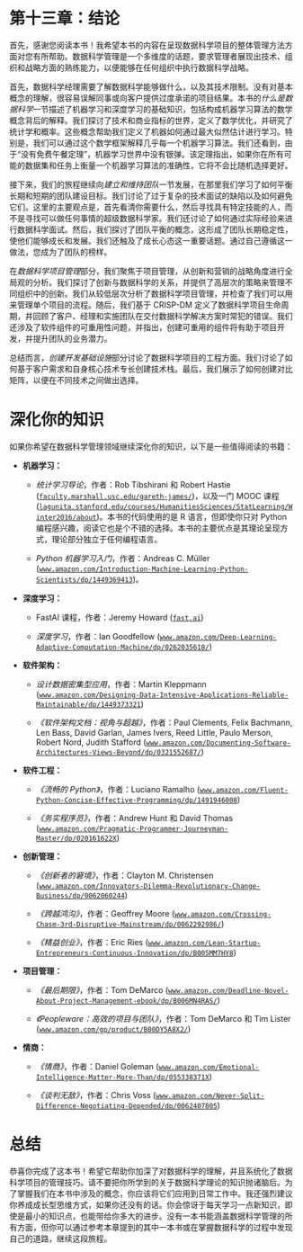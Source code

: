# 第十三章：结论

首先，感谢您阅读本书！我希望本书的内容在呈现数据科学项目的整体管理方法方面对您有所帮助。数据科学管理是一个多维度的话题，要求管理者展现出技术、组织和战略方面的熟练能力，以便能够在任何组织中执行数据科学战略。

首先，数据科学经理需要了解数据科学能够做什么，以及其技术限制。没有对基本概念的理解，很容易误解同事或向客户提供过度承诺的项目结果。本书的*什么是数据科学*一节描述了机器学习和深度学习的基础知识，包括构成机器学习算法的数学概念背后的解释。我们探讨了技术和商业指标的世界，定义了数学优化，并研究了统计学和概率。这些概念帮助我们定义了机器如何通过最大似然估计进行学习。特别是，我们可以通过这个数学框架解释几乎每一个机器学习算法。我们还看到，由于“没有免费午餐定理”，机器学习世界中没有银弹。该定理指出，如果你在所有可能的数据集和任务上衡量一个机器学习算法的准确性，它将不会比随机选择更好。

接下来，我们的旅程继续向*建立和维持团队*一节发展，在那里我们学习了如何平衡长期和短期的团队建设目标。我们讨论了过于复杂的技术面试的缺陷以及如何避免它们。这里的主要观点是，首先看清你需要什么，然后寻找具有特定技能的人，而不是寻找可以做任何事情的超级数据科学家。我们还讨论了如何通过实际经验来进行数据科学面试。然后，我们探讨了团队平衡的概念，这形成了团队长期稳定性，使他们能够成长和发展。我们还触及了成长心态这一重要话题。通过自己遵循这一做法，您成为了团队的榜样。

在*数据科学项目管理*部分，我们聚焦于项目管理，从创新和营销的战略角度进行全局观的分析。我们探讨了创新与数据科学的关系，并提供了高层次的策略来管理不同组织中的创新。我们从较低层次分析了数据科学项目管理，并检查了我们可以用来管理单个项目的流程。随后，我们基于 CRISP-DM 定义了数据科学项目生命周期，并回顾了客户、经理和实施团队在交付数据科学解决方案时常犯的错误。我们还涉及了软件组件的可重用性问题，并指出，创建可重用的组件将有助于项目开发，并提升团队的业务潜力。

总结而言，*创建开发基础设施*部分讨论了数据科学项目的工程方面。我们讨论了如何基于客户需求和自身核心技术专长创建技术栈。最后，我们展示了如何创建对比矩阵，以便在不同技术之间做出选择。

# 深化你的知识

如果你希望在数据科学管理领域继续深化你的知识，以下是一些值得阅读的书籍：

+   **机器学习：**

    +   *统计学习导论*，作者：Rob Tibshirani 和 Robert Hastie ([`faculty.marshall.usc.edu/gareth-james/`](http://faculty.marshall.usc.edu/gareth-james/))，以及一门 MOOC 课程 ([`lagunita.stanford.edu/courses/HumanitiesSciences/StatLearning/Winter2016/about`](https://lagunita.stanford.edu/courses/HumanitiesSciences/StatLearning/Winter2016/about))。本书的代码使用的是 R 语言，但即使你只对 Python 编程感兴趣，阅读它也是个不错的选择。本书的主要优点是其理论呈现方式，理论部分独立于任何编程语言。

    +   *Python 机器学习入门*，作者：Andreas C. Müller ([`www.amazon.com/Introduction-Machine-Learning-Python-Scientists/dp/1449369413`](https://www.amazon.com/Introduction-Machine-Learning-Python-Scientists/dp/1449369413))。

+   **深度学习：**

    +   FastAI 课程，作者：Jeremy Howard ([`fast.ai`](http://fast.ai))

    +   *深度学习*，作者：Ian Goodfellow ([`www.amazon.com/Deep-Learning-Adaptive-Computation-Machine/dp/0262035618/`](https://www.amazon.com/Deep-Learning-Adaptive-Computation-Machine/dp/0262035618/))

+   **软件架构：**

    +   *设计数据密集型应用*，作者：Martin Kleppmann ([`www.amazon.com/Designing-Data-Intensive-Applications-Reliable-Maintainable/dp/1449373321`](https://www.amazon.com/Designing-Data-Intensive-Applications-Reliable-Maintainable/dp/1449373321))

    +   *《软件架构文档：视角与超越》*，作者：Paul Clements, Felix Bachmann, Len Bass, David Garlan, James Ivers, Reed Little, Paulo Merson, Robert Nord, Judith Stafford ([`www.amazon.com/Documenting-Software-Architectures-Views-Beyond/dp/0321552687/`](https://www.amazon.com/Documenting-Software-Architectures-Views-Beyond/dp/0321552687/))

+   **软件工程：**

    +   *《流畅的 Python》*，作者：Luciano Ramalho ([`www.amazon.com/Fluent-Python-Concise-Effective-Programming/dp/1491946008`](https://www.amazon.com/Fluent-Python-Concise-Effective-Programming/dp/1491946008))

    +   *《务实程序员》*，作者：Andrew Hunt 和 David Thomas ([`www.amazon.com/Pragmatic-Programmer-Journeyman-Master/dp/020161622X`](https://www.amazon.com/Pragmatic-Programmer-Journeyman-Master/dp/020161622X))

+   **创新管理：**

    +   *《创新者的窘境》*，作者：Clayton M. Christensen ([`www.amazon.com/Innovators-Dilemma-Revolutionary-Change-Business/dp/0062060244`](https://www.amazon.com/Innovators-Dilemma-Revolutionary-Change-Business/dp/0062060244))

    +   *《跨越鸿沟》*，作者：Geoffrey Moore ([`www.amazon.com/Crossing-Chasm-3rd-Disruptive-Mainstream/dp/0062292986/`](https://www.amazon.com/Crossing-Chasm-3rd-Disruptive-Mainstream/dp/0062292986/))

    +   *《精益创业》*，作者：Eric Ries ([`www.amazon.com/Lean-Startup-Entrepreneurs-Continuous-Innovation/dp/B005MM7HY8`](https://www.amazon.com/Lean-Startup-Entrepreneurs-Continuous-Innovation/dp/B005MM7HY8))

+   **项目管理：**

    +   *《最后期限》*，作者：Tom DeMarco ([`www.amazon.com/Deadline-Novel-About-Project-Management-ebook/dp/B006MN4RAS/`](https://www.amazon.com/Deadline-Novel-About-Project-Management-ebook/dp/B006MN4RAS/))

    +   *《Peopleware：高效的项目与团队》*，作者：Tom DeMarco 和 Tim Lister ([`www.amazon.com/gp/product/B00DY5A8X2/`](https://www.amazon.com/gp/product/B00DY5A8X2/))

+   **情商：**

    +   *《情商》*，作者：Daniel Goleman ([`www.amazon.com/Emotional-Intelligence-Matter-More-Than/dp/055338371X`](https://www.amazon.com/Emotional-Intelligence-Matter-More-Than/dp/055338371X))

    +   *《谈判无敌》*，作者：Chris Voss ([`www.amazon.com/Never-Split-Difference-Negotiating-Depended/dp/0062407805`](https://www.amazon.com/Never-Split-Difference-Negotiating-Depended/dp/0062407805))

# 总结

恭喜你完成了这本书！希望它帮助你加深了对数据科学的理解，并且系统化了数据科学项目的管理技巧。请不要把你所学到的关于数据科学理论的知识抛诸脑后。为了掌握我们在本书中涉及的概念，你应该将它们应用到日常工作中。我还强烈建议你养成成长型思维方式，如果你还没有的话。你会惊讶于每天学习一点新知识，即使是最小的知识点，也能带给你多大的进步。没有一本书能涵盖数据科学管理的所有方面，但你可以通过参考本章提到的其中一本书或在掌握数据科学的过程中发现自己的道路，继续这段旅程。
